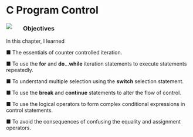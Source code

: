# C Program Control

<img align="left" style="margin-right: 30px" src="https://i.pinimg.com/564x/65/63/90/656390ee3d62dea05e069331b5896f23.jpg">	

### Objectives

In this chapter, I learned

■ The essentials of counter controlled iteration.

■ To use the **for** and **do**…**while** iteration statements to execute statements repeatedly.

■ To understand multiple selection using the **switch** selection statement.

■ To use the **break** and **continue** statements to alter the flow of control.

■ To use the logical operators to form complex conditional expressions in control statements.

■ To avoid the consequences of confusing the equality and assignment operators.